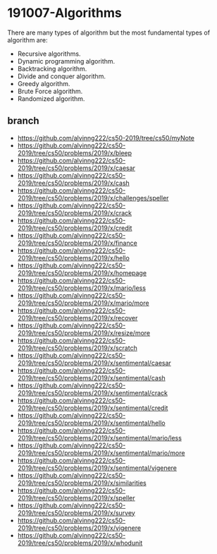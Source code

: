 # 191007-Algorithms

There are many types of algorithm but the most fundamental types of algorithm are:
* Recursive algorithms.
* Dynamic programming algorithm.
* Backtracking algorithm.
* Divide and conquer algorithm.
* Greedy algorithm.
* Brute Force algorithm.
* Randomized algorithm.

branch
---
* https://github.com/alvinng222/cs50-2019/tree/cs50/myNote
* https://github.com/alvinng222/cs50-2019/tree/cs50/problems/2019/x/bleep
* https://github.com/alvinng222/cs50-2019/tree/cs50/problems/2019/x/caesar
* https://github.com/alvinng222/cs50-2019/tree/cs50/problems/2019/x/cash
* https://github.com/alvinng222/cs50-2019/tree/cs50/problems/2019/x/challenges/speller
* https://github.com/alvinng222/cs50-2019/tree/cs50/problems/2019/x/crack
* https://github.com/alvinng222/cs50-2019/tree/cs50/problems/2019/x/credit
* https://github.com/alvinng222/cs50-2019/tree/cs50/problems/2019/x/finance
* https://github.com/alvinng222/cs50-2019/tree/cs50/problems/2019/x/hello
* https://github.com/alvinng222/cs50-2019/tree/cs50/problems/2019/x/homepage
* https://github.com/alvinng222/cs50-2019/tree/cs50/problems/2019/x/mario/less
* https://github.com/alvinng222/cs50-2019/tree/cs50/problems/2019/x/mario/more
* https://github.com/alvinng222/cs50-2019/tree/cs50/problems/2019/x/recover
* https://github.com/alvinng222/cs50-2019/tree/cs50/problems/2019/x/resize/more
* https://github.com/alvinng222/cs50-2019/tree/cs50/problems/2019/x/scratch
* https://github.com/alvinng222/cs50-2019/tree/cs50/problems/2019/x/sentimental/caesar
* https://github.com/alvinng222/cs50-2019/tree/cs50/problems/2019/x/sentimental/cash
* https://github.com/alvinng222/cs50-2019/tree/cs50/problems/2019/x/sentimental/crack
* https://github.com/alvinng222/cs50-2019/tree/cs50/problems/2019/x/sentimental/credit
* https://github.com/alvinng222/cs50-2019/tree/cs50/problems/2019/x/sentimental/hello
* https://github.com/alvinng222/cs50-2019/tree/cs50/problems/2019/x/sentimental/mario/less
* https://github.com/alvinng222/cs50-2019/tree/cs50/problems/2019/x/sentimental/mario/more
* https://github.com/alvinng222/cs50-2019/tree/cs50/problems/2019/x/sentimental/vigenere
* https://github.com/alvinng222/cs50-2019/tree/cs50/problems/2019/x/similarities
* https://github.com/alvinng222/cs50-2019/tree/cs50/problems/2019/x/speller
* https://github.com/alvinng222/cs50-2019/tree/cs50/problems/2019/x/survey
* https://github.com/alvinng222/cs50-2019/tree/cs50/problems/2019/x/vigenere
* https://github.com/alvinng222/cs50-2019/tree/cs50/problems/2019/x/whodunit






